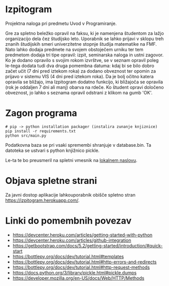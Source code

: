 # Izpitogram

Projektna naloga pri predmetu Uvod v Programiranje.

Gre za spletno beležko opravil na faksu, ki je namenjena študentom za lažjo organizacijo dela čez študijsko leto. 
Uporabnik se lahko prijavi v sklopu treh znanih študijskih smeri univerzitetne stopnje študija matematike na FMF.
Nato lahko dodaja predmete na svojem obstoječem urniku ter tem predmetom dodaja tri tipe opravil: izpit, seminarska 
naloga in ustni zagovor. Ko je dodano opravilo s svojim rokom izvrštve, se v seznam opravil poleg le-tega dodata 
tudi dva druga pomembna datuma: kdaj bi se bilo dobro začet učit (7 dni pred iztekom roka) za dodano obveznost 
ter opomin za prijavo v sistemu VIS (4 dni pred iztekom roka). Da je bolj očitno katera opravila se bližajo, ima 
Izpitogram dodatno funkcijo, ki bližajoča se opravila (rok je oddaljen 7 dni ali manj) obarva na rdeče. Ko študent 
opravi določeno obveznost, jo lahko s seznama opravil odstrani z klikom na gumb 'OK'.

# Zagon programa

```
# pip -> python installation packager (instalira zunanje knjiznice)
pip install -r requirements.txt
python src/main.py
```

Podatkovna baza se pri vsaki spremembi shranjuje v database.bin. 
Ta datoteka se ustvari s python knjižnico pickle.

Le-ta te bo preusmeril na spletni vmesnik na [lokalnem naslovu](http://localhost:8080).

# Objava spletne strani

Za javni dostop aplikacije lahkouporabnik obišče spletno stran https://izpitogram.herokuapp.com/.


# Linki do pomembnih povezav

* https://devcenter.heroku.com/articles/getting-started-with-python
* https://devcenter.heroku.com/articles/github-integration
* https://getbootstrap.com/docs/5.2/getting-started/introduction/#quick-start
* https://bottlepy.org/docs/dev/tutorial.html#templates
* https://bottlepy.org/docs/dev/tutorial.html#http-errors-and-redirects
* https://bottlepy.org/docs/dev/tutorial.html#http-request-methods
* https://docs.python.org/3/library/pickle.html#pickle.dumps
* https://developer.mozilla.org/en-US/docs/Web/HTTP/Methods